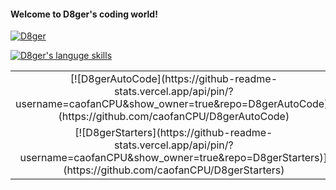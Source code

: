 #### Welcome to D8ger's coding world!

[![D8ger](https://github-readme-stats.vercel.app/api?username=caofanCPU&show_icons=true&theme=tokyonight)](http://www.debuggerpowerzcy.top/home/2020/03/14/D8gerAutoCode%E6%8F%92%E4%BB%B6%E4%BD%BF%E7%94%A8%E6%8C%87%E5%8D%97/)

[![D8ger's languge skills](https://github-readme-stats.vercel.app/api/top-langs/?username=caofanCPU&layout=compact)](https://github.com/caofanCPU/DebuggerBoot)


<table>
    <tr>
      <td align="center">
        [![D8gerAutoCode](https://github-readme-stats.vercel.app/api/pin/?username=caofanCPU&show_owner=true&repo=D8gerAutoCode)](https://github.com/caofanCPU/D8gerAutoCode)
      </td>
      <td align="center">
        [![D8gerConcurrent](https://github-readme-stats.vercel.app/api/pin/?username=caofanCPU&show_owner=true&repo=D8gerConcurrent)](https://github.com/caofanCPU/D8gerConcurrent)
      </td>
    </tr>
    <tr>
      <td align="center">
        [![D8gerStarters](https://github-readme-stats.vercel.app/api/pin/?username=caofanCPU&show_owner=true&repo=D8gerStarters)](https://github.com/caofanCPU/D8gerStarters)
      </td>
      <td align="center">
        [![AdvancedJava](https://github-readme-stats.vercel.app/api/pin/?username=caofanCPU&show_owner=true&repo=advanced-java)](https://github.com/caofanCPU/advanced-java)
      </td>
    </tr>
</table>
